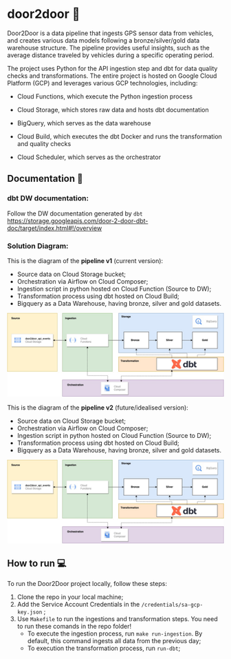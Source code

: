 # door2door 🚙

Door2Door is a data pipeline that ingests GPS sensor data from vehicles, and creates various data models following a bronze/silver/gold data warehouse structure. The pipeline provides useful insights, such as the average distance traveled by vehicles during a specific operating period.

The project uses Python for the API ingestion step and dbt for data quality checks and transformations. The entire project is hosted on Google Cloud Platform (GCP) and leverages various GCP technologies, including:

- Cloud Functions, which execute the Python ingestion process

- Cloud Storage, which stores raw data and hosts dbt documentation

- BigQuery, which serves as the data warehouse

- Cloud Build, which executes the dbt Docker and runs the transformation and quality checks

- Cloud Scheduler, which serves as the orchestrator

## Documentation 📃

### dbt DW documentation:
Follow the DW documentation generated by `dbt`
https://storage.googleapis.com/door-2-door-dbt-doc/target/index.html#!/overview


### Solution Diagram:

This is the diagram of the **pipeline v1** (current version):

 - Source data on Cloud Storage bucket;
 - Orchestration via Airflow on Cloud Composer;
 - Ingestion script in python hosted on Cloud Function (Source to DW);
 - Transformation process using dbt hosted on Cloud Build;
 - Bigquery as a Data Warehouse, having bronze, silver and gold datasets.

![Archetecture idealization](https://raw.githubusercontent.com/SamuelBFavarin/door2door/main/doc/door2door.jpg?token=GHSAT0AAAAAABZP7DGPVHCD6EIGBOOAYJRSZA5644Q)
  
This is the diagram of the **pipeline v2** (future/idealised version):

 - Source data on Cloud Storage bucket;
 - Orchestration via Airflow on Cloud Composer;
 - Ingestion script in python hosted on Cloud Function (Source to DW);
 - Transformation process using dbt hosted on Cloud Build;
 - Bigquery as a Data Warehouse, having bronze, silver and gold datasets.

![Archetecture idealization](https://raw.githubusercontent.com/SamuelBFavarin/door2door/main/doc/door2door.jpg?token=GHSAT0AAAAAABZP7DGPVHCD6EIGBOOAYJRSZA5644Q)

## How to run 💻

To run the Door2Door project locally, follow these steps:


 1. Clone the repo in your local machine;
 2. Add the Service Account Credentials in the `/credentials/sa-gcp-key.json` ;
 3. Use `Makefile` to run the ingestions and transformation steps. You need to run these comands in the repo folder!
	- To execute the ingestion process, run `make run-ingestion`. By default, this command ingests all data from the previous day;
	- To execution the transformation process, run `run-dbt`;
